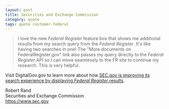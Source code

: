 ```yaml
---
layout: post
title: Securities and Exchange Commission
category: quote
tags: quote customer-federal
---
```


> I love the new *Federal Register* feature box that shows me additional results from my search query from the *Federal Register*. It's like having two searches in one! The "More documents on FederalRegister.gov" link also passes my query directly to the *Federal Register* API so I can move seamlessly to the FR site to continue my research. This is very helpful.

Visit DigitalGov.gov to learn more about how [SEC.gov is improving its search experience by displaying *Federal Register* results](https://digitalgov.gov/2014/09/24/the-federal-register-improving-visitors-search-experience-on-agency-websites/).

Robert Rand  
Securities and Exchange Commission  
<https://www.sec.gov>
